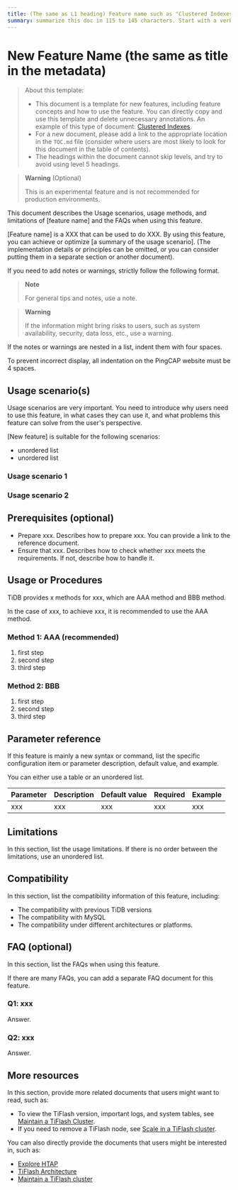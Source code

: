 ```yaml
---
title: (The same as L1 heading) Feature name such as "Clustered Indexes" in 59 characters or less. Include the keywords of this document. Test title here https://moz.com/learn/seo/title-tag
summary: summarize this doc in 115 to 145 characters. Start with a verb that tells users what they can get from this doc. For example, "Learn what is clustered indexes and how to use clustered index to help you...". If your intro paragraph describes your article's intent, you can use it here, edited for length.
---
```


# New Feature Name (the same as title in the metadata)

> About this template:
>
> - This document is a template for new features, including feature concepts and how to use the feature. You can directly copy and use this template and delete unnecessary annotations. An example of this type of document: [Clustered Indexes](/clustered-indexes.md).
> - For a new document, please add a link to the appropriate location in the `TOC.md` file (consider where users are most likely to look for this document in the table of contents).
> - The headings within the document cannot skip levels, and try to avoid using level 5 headings.

> **Warning** (Optional)
>
> This is an experimental feature and is not recommended for production environments.

This document describes the Usage scenarios, usage methods, and limitations of [feature name] and the FAQs when using this feature.

[Feature name] is a XXX that can be used to do XXX. By using this feature, you can achieve or optimize [a summary of the usage scenario]. (The implementation details or principles can be omitted, or you can consider putting them in a separate section or another document).

If you need to add notes or warnings, strictly follow the following format.

> **Note**
>
> For general tips and notes, use a note.

> **Warning**
>
> If the information might bring risks to users, such as system availability, security, data loss, etc., use a warning.

If the notes or warnings are nested in a list, indent them with four spaces.

To prevent incorrect display, all indentation on the PingCAP website must be 4 spaces.

## Usage scenario(s)

Usage scenarios are very important. You need to introduce why users need to use this feature, in what cases they can use it, and what problems this feature can solve from the user's perspective.

[New feature] is suitable for the following scenarios:

- unordered list
- unordered list

### Usage scenario 1

### Usage scenario 2

## Prerequisites (optional)

- Prepare xxx. Describes how to prepare xxx. You can provide a link to the reference document.
- Ensure that xxx. Describes how to check whether xxx meets the requirements. If not, describe how to handle it.

## Usage or Procedures

TiDB provides x methods for xxx, which are AAA method and BBB method.

In the case of xxx, to achieve xxx, it is recommended to use the AAA method.

### Method 1: AAA (recommended)

1. first step
2. second step
3. third step

### Method 2: BBB

1. first step
2. second step
3. third step

## Parameter reference

If this feature is mainly a new syntax or command, list the specific configuration item or parameter description, default value, and example.

You can either use a table or an unordered list.

| Parameter | Description | Default value | Required | Example |
| :-- | :-- | :-- | :-- | :-- |
| xxx | xxx | xxx | xxx | xxx |

## Limitations

In this section, list the usage limitations. If there is no order between the limitations, use an unordered list.

## Compatibility

In this section, list the compatibility information of this feature, including:

- The compatibility with previous TiDB versions
- The compatibility with MySQL
- The compatibility under different architectures or platforms.

## FAQ (optional)

In this section, list the FAQs when using this feature.

If there are many FAQs, you can add a separate FAQ document for this feature.

### Q1: xxx

Answer.

### Q2: xxx

Answer.

## More resources

In this section, provide more related documents that users might want to read, such as:

- To view the TiFlash version, important logs, and system tables, see [Maintain a TiFlash Cluster](/tiflash/maintain-tiflash.md).
- If you need to remove a TiFlash node, see [Scale in a TiFlash cluster](/scale-tidb-using-tiup.md#scale-in-a-tiflash-node).

You can also directly provide the documents that users might be interested in, such as:

- [Explore HTAP](/explore-htap.md)
- [TiFlash Architecture](/tiflash/tiflash-overview.md#architecture)
- [Maintain a TiFlash cluster](/tiflash/maintain-tiflash.md)
